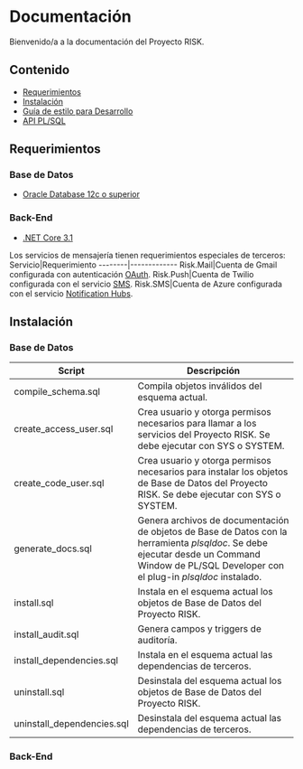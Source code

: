 # Documentación

Bienvenido/a a la documentación del Proyecto RISK.

## Contenido
* [Requerimientos](#requerimientos)
* [Instalación](#instalación)
* [Guía de estilo para Desarrollo](database/styleguide.md)
* [API PL/SQL](database/plsqldoc/index.html)

## Requerimientos
### Base de Datos
* [Oracle Database 12c o superior](https://www.oracle.com/database/technologies/xe-downloads.html)

### Back-End
* [.NET Core 3.1](https://dotnet.microsoft.com/download/dotnet-core/3.1)

Los servicios de mensajería tienen requerimientos especiales de terceros:
Servicio|Requerimiento
--------|-------------
Risk.Mail|Cuenta de Gmail configurada con autenticación [OAuth](https://github.com/jstedfast/MailKit/blob/master/GMailOAuth2.md).
Risk.Push|Cuenta de Twilio configurada con el servicio [SMS](https://www.twilio.com/sms).
Risk.SMS|Cuenta de Azure configurada con el servicio [Notification Hubs](https://azure.microsoft.com/es-es/services/notification-hubs/).

## Instalación
### Base de Datos

Script|Descripción
------|-----------
compile_schema.sql|Compila objetos inválidos del esquema actual.
create_access_user.sql|Crea usuario y otorga permisos necesarios para llamar a los servicios del Proyecto RISK. Se debe ejecutar con SYS o SYSTEM.
create_code_user.sql|Crea usuario y otorga permisos necesarios para instalar los objetos de Base de Datos del Proyecto RISK. Se debe ejecutar con SYS o SYSTEM.
generate_docs.sql|Genera archivos de documentación de objetos de Base de Datos con la herramienta *plsqldoc*. Se debe ejecutar desde un Command Window de PL/SQL Developer con el plug-in *plsqldoc* instalado.
install.sql|Instala en el esquema actual los objetos de Base de Datos del Proyecto RISK.
install_audit.sql|Genera campos y triggers de auditoría.
install_dependencies.sql|Instala en el esquema actual las dependencias de terceros.
uninstall.sql|Desinstala del esquema actual los objetos de Base de Datos del Proyecto RISK.
uninstall_dependencies.sql|Desinstala del esquema actual las dependencias de terceros.

### Back-End